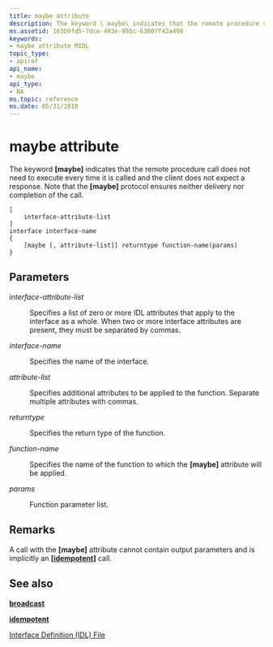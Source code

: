 ```yaml
---
title: maybe attribute
description: The keyword \ maybe\ indicates that the remote procedure call does not need to execute every time it is called and the client does not expect a response. Note that the \ maybe\ protocol ensures neither delivery nor completion of the call.
ms.assetid: 163b9fd5-7dce-493e-95bc-63807f42a498
keywords:
- maybe attribute MIDL
topic_type:
- apiref
api_name:
- maybe
api_type:
- NA
ms.topic: reference
ms.date: 05/31/2018
---
```


# maybe attribute

The keyword **\[maybe\]** indicates that the remote procedure call does not need to execute every time it is called and the client does not expect a response. Note that the **\[maybe\]** protocol ensures neither delivery nor completion of the call.

``` syntax
[
    interface-attribute-list
] 
interface interface-name 
{
    [maybe [, attribute-list]] returntype function-name(params)
}
```

## Parameters

<dl> <dt>

*interface-attribute-list* 
</dt> <dd>

Specifies a list of zero or more IDL attributes that apply to the interface as a whole. When two or more interface attributes are present, they must be separated by commas.

</dd> <dt>

*interface-name* 
</dt> <dd>

Specifies the name of the interface.

</dd> <dt>

*attribute-list* 
</dt> <dd>

Specifies additional attributes to be applied to the function. Separate multiple attributes with commas.

</dd> <dt>

*returntype* 
</dt> <dd>

Specifies the return type of the function.

</dd> <dt>

*function-name* 
</dt> <dd>

Specifies the name of the function to which the **\[maybe\]** attribute will be applied.

</dd> <dt>

*params* 
</dt> <dd>

Function parameter list.

</dd> </dl>

## Remarks

A call with the **\[maybe\]** attribute cannot contain output parameters and is implicitly an **\[**[**idempotent**](idempotent.md)**\]** call.

## See also

<dl> <dt>

[**broadcast**](broadcast.md)
</dt> <dt>

[**idempotent**](idempotent.md)
</dt> <dt>

[Interface Definition (IDL) File](interface-definition-idl-file.md)
</dt> </dl>

 

 




